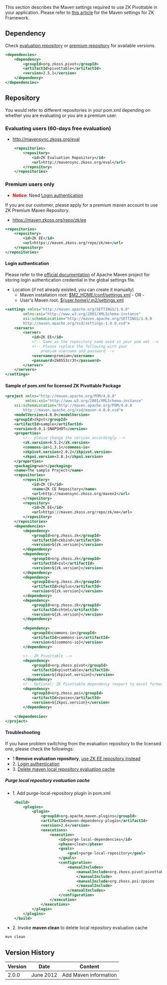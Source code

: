 

This section describes the Maven settings required to use ZK Pivottable
in your application. Please refer to [this article]({{site.baseurl}}/zk_installation_guide/resolving_zk_framework_artifacts_via_maven)
for the Maven settings for ZK Framework.

## Dependency

Check [evaluation repository](https://mavensync.zkoss.org/eval/org/zkoss/pivot/pivottable/)
or [premium repository](https://maven.zkoss.org/repo/zk/ee/org/zkoss/pivot/pivottable/)
for available versions.

```xml
<dependencies>  
    <dependency>
        <groupId>org.zkoss.pivot</groupId>
        <artifactId>pivottable</artifactId>
        <version>2.5.1</version>
    </dependency>
</dependencies> 
```

## Repository

You would refer to different repositories in your pom.xml depending on
whether you are evaluating or you are a premium user.

### Evaluating users (60-days free evaluation)

- <http://mavensync.zkoss.org/eval>

```xml
    <repositories>
        <repository>
            <id>ZK Evaluation Repository</id>
            <url>http://mavensync.zkoss.org/eval</url>
        </repository>
    </repositories>
```

### Premium users only

- <span style="color:red">**Notice**</span>: Need [Login authentication]({{site.baseurl}}/zk_pivottable_essentials/quick_start/using_maven#Login_authentication)

  
If you are our customer, please apply for a premium maven account to use
ZK Premium Maven Repository.

- <https://maven.zkoss.org/repo/zk/ee>

```xml
<repositories>
    <repository>
        <id>ZK EE</id>
        <url>https://maven.zkoss.org/repo/zk/ee</url>
    </repository>
</repositories>
```

#### Login authentication

Please refer to the [official documentation](http://maven.apache.org/settings.html#Servers) of Apache
Maven project for storing login authentication credential in the global
settings file.

- Location (if not already existed, you can create it manually)
  - Maven installation root: <u>\$M2_HOME/conf/settings.xml</u> - OR -
  - User's Maven root: <u>\${user.home}/.m2/settings.xml</u>

```xml
<settings xmlns="http://maven.apache.org/SETTINGS/1.0.0"
        xmlns:xsi="http://www.w3.org/2001/XMLSchema-instance"
        xsi:schemaLocation="http://maven.apache.org/SETTINGS/1.0.0
        http://maven.apache.org/xsd/settings-1.0.0.xsd">
    <servers>
        <server>
            <id>ZK EE</id>
            <!-- Same as the repository name used in your pom.xml -->
            <!-- Please replace the following with your 
                premium username and password -->
            <username>premium</username>
            <password>2k0553cr3t</password>
        </server>
    </servers>
</settings>
```

#### Sample of pom.xml for licensed ZK Pivottable Package

```xml
<project xmlns="http://maven.apache.org/POM/4.0.0" 
         xmlns:xsi="http://www.w3.org/2001/XMLSchema-instance"
    xsi:schemaLocation="http://maven.apache.org/POM/4.0.0 
        http://maven.apache.org/xsd/maven-4.0.0.xsd">
    <modelVersion>4.0.0</modelVersion>
    <groupId>zkpvt</groupId>
    <artifactId>sample</artifactId>
    <version>0.0.1-SNAPSHOT</version>
    <properties>
        <!-- please change the version accordingly -->
        <zk.version>6.5.2</zk.version>
        <commons-io>1.3.1</commons-io>
        <zkpivot.version>2.0.2</zkpivot.version>
        <zkpoi.version>3.8.1</zkpoi.version>
    </properties>
    <packaging>war</packaging>
    <name>The sample Project</name>
    <repositories>
        <repository>
            <id>ZK CE</id>
            <name>ZK CE Repository</name>
            <url>http://mavensync.zkoss.org/maven2</url>
        </repository>
        <repository>
            <id>ZK EE</id>
            <url>https://maven.zkoss.org/repo/zk/ee</url>
        </repository>
    </repositories>
    <dependencies>
        <dependency>
            <groupId>org.zkoss.zk</groupId>
            <artifactId>zkbind</artifactId>
            <version>${zk.version}</version>
        </dependency>
        <dependency>
            <groupId>org.zkoss.zk</groupId>
            <artifactId>zul</artifactId>
            <version>${zk.version}</version>
        </dependency>
        <dependency>
            <groupId>org.zkoss.zk</groupId>
            <artifactId>zkplus</artifactId>
            <version>${zk.version}</version>
        </dependency>
        <dependency>
            <groupId>org.zkoss.zk</groupId>
            <artifactId>zhtml</artifactId>
            <version>${zk.version}</version>
        </dependency>
        
        <dependency>
            <groupId>commons-io</groupId>
            <artifactId>commons-io</artifactId>
            <version>${commons-io}</version>
        </dependency>
        
        <!-- ZK Pivottable -->
        <dependency>
            <groupId>org.zkoss.pivot</groupId>
            <artifactId>pivottable</artifactId>
            <version>${zkpivot.version}</version>
        </dependency>
        <!-- Optional: ZK Pivottable dependency (export to excel format) -->
        <dependency>
            <groupId>org.zkoss.poi</groupId>
            <artifactId>zpoiex</artifactId>
            <version>${zkpoi.version}</version>
        </dependency>
        
    </dependencies>
</project>
```

#### Troubleshooting

If you have problem switching from the evaluation repository to the
licensed one, please check the followings:

- 1 **Remove evaluation repository**, [use ZK EE repository instead]({{site.baseurl}}/zk_pivottable_essentials/quick_start/using_maven#Repository)
- 2\. [Login authentication]({{site.baseurl}}/zk_pivottable_essentials/quick_start/using_maven#Login_authentication)
- 3\. [Delete maven local repository evaluation cache]({{site.baseurl}}/zk_pivottable_essentials/quick_start/using_maven#Purge_local_repository_evaluation_cache)

##### Purge local repository evaluation cache

- 1\. Add purge-local-repository plugin in pom.xml

```xml
    <build>
        <plugins>
            <plugin>
                <groupId>org.apache.maven.plugins</groupId>
                <artifactId>maven-dependency-plugin</artifactId>
                <version>2.6</version>
                <executions>
                    <execution>
                        <id>purge-local-dependencies</id>
                        <phase>clean</phase>
                        <goals>
                            <goal>purge-local-repository</goal>
                        </goals>
                        <configuration>
                            <manualIncludes>
                                <manualInclude>org.zkoss.pivot:pivottable
                                </manualInclude>
                                <manualInclude>org.zkoss.poi:zpoiex
                                </manualInclude>
                            </manualIncludes>
                        </configuration>
                    </execution>
                </executions>
            </plugin>
        </plugins>
    </build>
```

- 2\. Invoke **maven clean** to delete local repository evaluation cache

```xml
mvn clean
```

## Version History

| Version | Date      | Content               |
|---------|-----------|-----------------------|
| 2.0.0   | June 2012 | Add Maven information |
